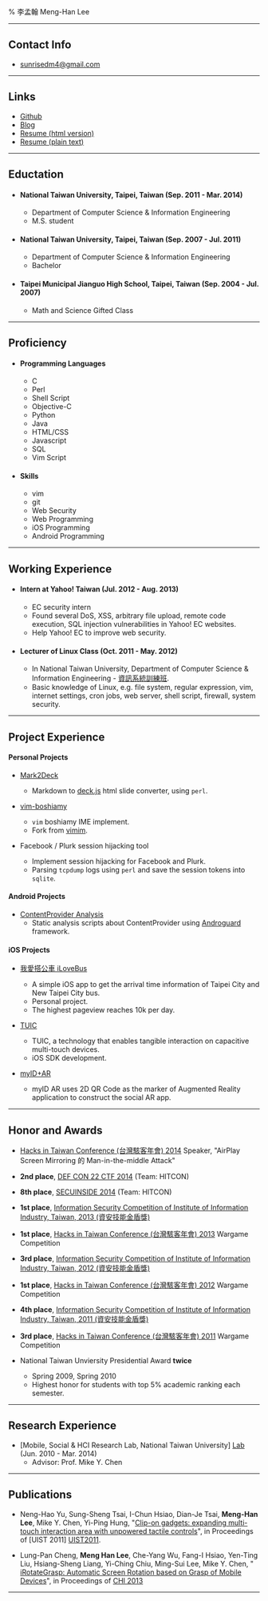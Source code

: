% 李孟翰 Meng-Han Lee


------------------------------------------------------------


Contact Info
------------

- <sunrisedm4@gmail.com>


------------------------------------------------------------


Links
-----

- [Github](http://github.com/dm4)
- [Blog](http://blog.dm4.tw)
- [Resume (html version)](http://resume.dm4.tw)
- [Resume (plain text)](http://resume.dm4.tw/Resume.md)


------------------------------------------------------------


Eductation
----------

- ####  National Taiwan University, Taipei, Taiwan (Sep. 2011 - Mar. 2014)
    *   Department of Computer Science &
        Information Engineering
    *   M.S. student

- ####  National Taiwan University, Taipei, Taiwan (Sep. 2007 - Jul. 2011)
    *   Department of Computer Science & Information Engineering
    *   Bachelor

- ####  Taipei Municipal Jianguo High School, Taipei, Taiwan (Sep. 2004 - Jul. 2007)
    *   Math and Science Gifted Class


------------------------------------------------------------


Proficiency
-----------

- #### Programming Languages
    -   C
    -   Perl
    -   Shell Script
    -   Objective-C
    -   Python
    -   Java
    -   HTML/CSS
    -   Javascript
    -   SQL
    -   Vim Script

- #### Skills
    -   vim
    -   git
    -   Web Security
    -   Web Programming
    -   iOS Programming
    -   Android Programming


------------------------------------------------------------


Working Experience
------------------

- ####  Intern at Yahoo! Taiwan (Jul. 2012 - Aug. 2013)
    *   EC security intern
    *   Found several DoS, XSS, arbitrary file upload,
        remote code execution, SQL injection vulnerabilities
        in Yahoo! EC websites.
    *   Help Yahoo! EC to improve web security.

- ####  Lecturer of Linux Class (Oct. 2011 - May. 2012)
    *   In National Taiwan University, Department of
        Computer Science & Information Engineering -
        [資訊系統訓練班][NTU CSIE Train].
    *   Basic knowledge of Linux, e.g. file system,
        regular expression, vim, internet settings,
        cron jobs, web server, shell script, firewall,
        system security.


------------------------------------------------------------


Project Experience
------------------

#### Personal Projects

-   [Mark2Deck][Mark2Deck]
    *   Markdown to [deck.js][deck.js] html slide
        converter, using `perl`.

-   [vim-boshiamy][vim-boshiamy]
    *   `vim` boshiamy IME implement.
    *   Fork from [vimim][vimim].

-   Facebook / Plurk session hijacking tool
    *   Implement session hijacking for Facebook and
        Plurk.
    *   Parsing `tcpdump` logs using `perl` and save the
        session tokens into `sqlite`.

#### Android Projects

-   [ContentProvider Analysis][contentprovider-androguard]
    *   Static analysis scripts about ContentProvider using
        [Androguard][androguard] framework.

#### iOS Projects

-   [我愛搭公車 iLoveBus][iLoveBus]
    *   A simple iOS app to get the arrival time
        information of Taipei City and New Taipei
        City bus.
    *   Personal project.
    *   The highest pageview reaches 10k per day.

-   [TUIC][TUIC]
    *   TUIC, a technology that enables tangible
        interaction on capacitive multi-touch devices.
    *   iOS SDK development.

-   [myID+AR][myID AR]
    *   myID AR uses 2D QR Code as the marker of
        Augmented Reality application to construct
        the social AR app.


------------------------------------------------------------


Honor and Awards
----------------

-   [Hacks in Taiwan Conference (台灣駭客年會) 2014][HIT2014]
    Speaker, "AirPlay Screen Mirroring 的 Man-in-the-middle Attack"

-   __2nd place__, [DEF CON 22 CTF 2014][DEF CON 22 CTF 2014]
    (Team: HITCON)

-   __8th place__, [SECUINSIDE 2014][SECUINSIDE 2014]
    (Team: HITCON)

-   __1st place__, [Information Security Competition
    of Institute of Information Industry, Taiwan,
    2013 (資安技能金盾獎)][Gold Shield 2013]

-   __1st place__, [Hacks in Taiwan Conference (台灣駭客年會)
    2013][HIT2013] Wargame Competition

-   __3rd place__, [Information Security Competition
    of Institute of Information Industry, Taiwan,
    2012 (資安技能金盾獎)][Gold Shield 2012]

-   __1st place__, [Hacks in Taiwan Conference (台灣駭客年會)
    2012][HIT2012] Wargame Competition

-   __4th place__, [Information Security Competition
    of Institute of Information Industry, Taiwan,
    2011 (資安技能金盾獎)][Gold Shield 2011]

-   __3rd place__, [Hacks in Taiwan Conference (台灣駭客年會)
    2011][HIT2011] Wargame Competition

-   National Taiwan Unviersity Presidential Award __twice__
    *   Spring 2009, Spring 2010
    *   Highest honor for students with top 5%
        academic ranking each semester.


------------------------------------------------------------


Research Experience
-------------------

-   [Mobile, Social & HCI Research Lab, National Taiwan University]
    [Lab] (Jun. 2010 - Mar. 2014)
    *   Advisor: Prof. Mike Y. Chen


------------------------------------------------------------


Publications
------------

-   Neng-Hao Yu, Sung-Sheng Tsai, I-Chun Hsiao,
    Dian-Je Tsai, __Meng-Han Lee__, Mike Y. Chen,
    Yi-Ping Hung, "[Clip-on gadgets: expanding multi-
    touch interaction area with unpowered tactile
    controls][Clip-on]", in Proceedings of [UIST 2011]
    [UIST2011].

-   Lung-Pan Cheng, __Meng Han Lee__, Che-Yang Wu,
    Fang-I Hsiao, Yen-Ting Liu, Hsiang-Sheng Liang,
    Yi-Ching Chiu, Ming-Sui Lee, Mike Y. Chen, "[
    iRotateGrasp: Automatic Screen Rotation based
    on Grasp of Mobile Devices][iRotateGrasp]", in
    Proceedings of [CHI 2013][CHI2013]


------------------------------------------------------------

[TUIC]:             http://tuic.tw
[Mark2Deck]:        https://github.com/dm4/Mark2Deck
[iLoveBus]:         http://itunes.apple.com/il/app//id428918574?mt=8
[myID AR]:          http://itunes.apple.com/us/app/myid%20ar/id432286892?mt=8
[deck.js]:          http://imakewebthings.github.com/deck.js/
[Lab]:              http://ntumobile.org
[Clip-on]:          http://dl.acm.org/citation.cfm?id=2047243
[UIST2011]:         http://www.acm.org/uist/uist2011/
[Gold Shield 2011]: http://security.cisanet.org.tw/
[Gold Shield 2012]: http://is.w18.noonspace.tw/main/modules/MySpace/index.php?sn=is&pg=ZC120
[Gold Shield 2013]: https://security.cisanet.org.tw/
[HIT2011]:          http://hitcon.org/2011
[HIT2012]:          http://hitcon.org/2012
[HIT2013]:          http://hitcon.org/2012
[HIT2014]:          http://hitcon.org/2014/agenda/
[vimim]:            https://code.google.com/p/vimim/
[vim-boshiamy]:     https://github.com/dm4/vim-boshiamy
[CHI2013]:          http://chi2013.acm.org/
[NTU CSIE Train]:   http://www.csie.ntu.edu.tw/train/
[androguard]:       https://code.google.com/p/androguard/
[contentprovider-androguard]: https://github.com/dm4/contentprovider-androguard
[iRotateGrasp]:     http://dl.acm.org/citation.cfm?id=2380305
[SECUINSIDE 2014]:  http://secuinside.com/2014/index.html
[DEF CON 22 CTF 2014]: https://legitbs.net/2014/
